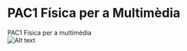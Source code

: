 # PAC1 Física per a Multimèdia
PAC1 Física per a multimèdia<br>
![Alt text](https://cloud.githubusercontent.com/assets/14861253/21194043/c010b37a-c22e-11e6-8dda-c63b44242a55.png)
